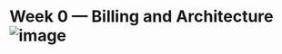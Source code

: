 # Week 0 — Billing and Architecture ![image](https://user-images.githubusercontent.com/124469214/218282498-f39827e9-a20e-49b2-8ec6-23089c9f8566.png)
